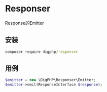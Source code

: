 # Responser

Response的Emitter

## 安装

``` cmd
composer require digphp/responser
```

## 用例

``` php
$emitter = new \DigPHP\Responser\Emitter;
$emitter->emit(ResponseInterface $response);
```
